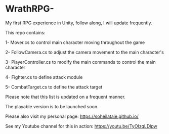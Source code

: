 # WrathRPG-
My first RPG experience in Unity, follow along, I will update frequently. 

This repo contains: 

1- Mover.cs to control main character moving throughout the game 

2- FollowCamera.cs to adjust the camera movement to the main character's

3- PlayerController.cs to modify the main commands to control the main character

4- Fighter.cs to define attack module

5- CombatTarget.cs to define the attack target

Please note that this list is updated on a frequent manner.

The playable version is to be launched soon.

Please also visit my personal page: https://soheilataie.github.io/

See my Youtube channel for this in action: https://youtu.be/TyOIzqLDlpw
